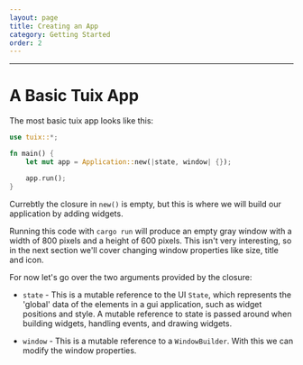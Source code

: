 ```yaml
---
layout: page
title: Creating an App
category: Getting Started
order: 2
---
```

---

# A Basic Tuix App

The most basic tuix app looks like this:

```rs
use tuix::*;

fn main() {
    let mut app = Application::new(|state, window| {});

    app.run();
}
```

Currebtly the closure in `new()` is empty, but this is where we will build our application by adding widgets.

Running this code with `cargo run` will produce an empty gray window with a width of 800 pixels and a height of 600 pixels. This isn't very interesting, so in the next section we'll cover changing window properties like size, title and icon.

For now let's go over the two arguments provided by the closure:

 - `state` - This is a mutable reference to the UI `State`, which represents the 'global' data of the elements in a gui application, such as widget positions and style. A mutable reference to state is passed around when building widgets, handling events, and drawing widgets.

 - `window` - This is a mutable reference to a `WindowBuilder`. With this we can modify the window properties.

